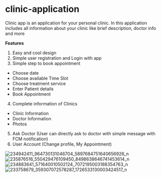# clinic-application
Clinic app is an application for your personal clinic. In this application includes all information about your clinic like brief description, doctor info and more

<b>Features</b>
1. Easy and cool design
2. Simple user registration and Login with app
3. Simple step to book appointment
- Choose date
- Choose available Time Slot
- Choose treatment service
- Enter Patient details
- Book Appointment
4. Complete information of Clinics
- Clinic Information
- Doctor Information
- Photos
5. Ask Doctor (User can directly ask to doctor with simple message with FCM notification)
6. User Account (Change profile, My Appointment)

![234942411_964730131046704_5897684751640656926_n](https://user-images.githubusercontent.com/31358315/128753941-0ebd485b-23ae-468b-b8ff-76299c920125.jpg)
![235876516_550429476109450_8498638646741453614_n](https://user-images.githubusercontent.com/31358315/128753961-364a5927-23bb-427d-bbf6-7fe52fca136c.jpg)
![234883641_571640010502124_7072195003188354763_n](https://user-images.githubusercontent.com/31358315/128754217-0e4be6a3-51cd-4c22-9e6b-5a3f226878f1.jpg)
![233758679_359307072578287_1726533130003424517_n](https://user-images.githubusercontent.com/31358315/128754418-642370e6-c234-4df9-bd45-c7e389625ac1.jpg)
